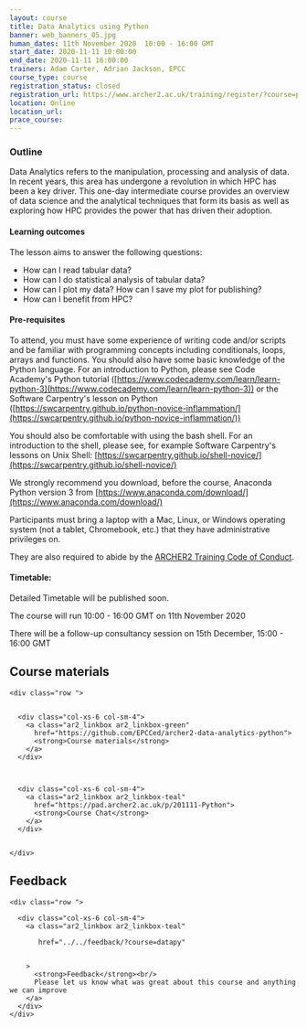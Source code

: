 ```yaml
---
layout: course
title: Data Analytics using Python
banner: web_banners_05.jpg 
human_dates: 11th November 2020  10:00 - 16:00 GMT
start_date: 2020-11-11 10:00:00
end_date: 2020-11-11 16:00:00
trainers: Adam Carter, Adrian Jackson, EPCC
course_type: course
registration_status: closed
registration_url: https://www.archer2.ac.uk/training/register/?course=python
location: Online
location_url:
prace_course: 
---
```


### Outline

Data Analytics refers to the manipulation, processing and analysis of data. In recent years, this area has undergone a revolution in which HPC has been a key driver. This one-day intermediate course provides an overview of data science and the analytical techniques that form its basis as well as exploring how HPC provides the power that has driven their adoption.

#### Learning outcomes

The lesson aims to answer the following questions:

* How can I read tabular data?
* How can I do statistical analysis of tabular data?
* How can I plot my data? How can I save my plot for publishing?
* How can I benefit from HPC?

#### Pre-requisites

To attend, you must have some experience of writing code and/or scripts and be familiar with programming concepts including conditionals, loops, arrays and functions. You should also have some basic knowledge of the Python language. For an introduction to Python, please see Code Academy's Python tutorial ([https://www.codecademy.com/learn/learn-python-3](https://www.codecademy.com/learn/learn-python-3)) or the Software Carpentry's lesson on Python ([https://swcarpentry.github.io/python-novice-inflammation/](https://swcarpentry.github.io/python-novice-inflammation/))

You should also be comfortable with using the bash shell. For an introduction to the shell, please see, for example Software Carpentry's lessons on Unix Shell: [https://swcarpentry.github.io/shell-novice/](https://swcarpentry.github.io/shell-novice/)

We strongly recommend you download, before the course, Anaconda Python version 3 from [https://www.anaconda.com/download/](https://www.anaconda.com/download/)

Participants must bring a laptop with a Mac, Linux, or Windows operating system (not a tablet, Chromebook, etc.) that they have administrative privileges on.

They are also required to abide by the [ARCHER2 Training Code of Conduct](../../code-of-conduct/). 


#### Timetable:

Detailed Timetable will be published soon.

The course will run 10:00 - 16:00 GMT on 11th November 2020

There will be a follow-up consultancy session on 15th December, 15:00 - 16:00 GMT


<section id="service">



<h2><a name="materials">Course materials</a></h2>



    <div class="row ">	

 		
      <div class="col-xs-6 col-sm-4">
        <a class="ar2_linkbox ar2_linkbox-green" 
          href="https://github.com/EPCCed/archer2-data-analytics-python">
          <strong>Course materials</strong>         
        </a>
      </div>


  
      <div class="col-xs-6 col-sm-4">
        <a class="ar2_linkbox ar2_linkbox-teal" 
          href="https://pad.archer2.ac.uk/p/201111-Python">
          <strong>Course Chat</strong>       
        </a>
      </div>
		

 	</div>
		
		
<!--					

<h2><a name="join">Join sessions	</a>	</h2>		




    <div class="row ">	

      <div class="col-xs-6 col-sm-4">
        <a class="ar2_linkbox ar2_linkbox-teal" 
          href="https://eu.bbcollab.com/guest/0dc7a50c12314245894519e43fe206b1">
          <strong>Join Session</strong><br/>
          Join this online session in your browser
        </a>
      </div>

      <div class="col-xs-6 col-sm-4">
        <a class="ar2_linkbox ar2_linkbox-green" href="courses/"
           href="myevent.ics">
          <strong>Add to Calendar</strong><br/>
          Download ICS file to add this event to your calendar complete with join link
        </a>
      </div>

											
    </div>
-->

<!-- 		
<h2><a name="video">Video</a></h2>

<div>
	<iframe title="Video" width="560" height="315" src="https://www.youtube.com/embed/xxxxxxxxxxx" frameborder="0" allow="accelerometer; autoplay; encrypted-media; gyroscope; picture-in-picture" allowfullscreen></iframe>
</div>
 -->


<!-- 
<h2><a name="slides">Slides</a></h2>



    <div class="row ">	


      <div class="col-xs-6 col-sm-4">
        <a class="ar2_linkbox ar2_linkbox-teal" href="courses/"
           href="transcript.pdf">
          <strong>Transcript</strong><br/>
          Download a transcript of the video audio
        </a>
      </div>



      <div class="col-xs-6 col-sm-4">
        <a class="ar2_linkbox ar2_linkbox-green" href="courses/"
           href="slides.pdf">
          <strong>Slides</strong><br/>
          Download pdf of the presentation.
        </a>
      </div>
										
    </div>

 -->



<h2><a name="feedback">Feedback</a></h2>


    <div class="row ">	

      <div class="col-xs-6 col-sm-4">
        <a class="ar2_linkbox ar2_linkbox-teal" 

           href="../../feedback/?course=datapy" 


		>
          <strong>Feedback</strong><br/>
          Please let us know what was great about this course and anything we can improve
        </a>
      </div>
    </div>
		

 
</section>


